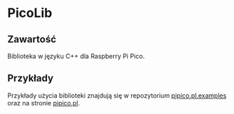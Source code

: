 # PicoLib

## Zawartość

Biblioteka w języku C++ dla Raspberry Pi Pico.

## Przykłady

Przykłady użycia biblioteki znajdują się w repozytorium [pipico.pl.examples](https://github.com/tjedrzejczak/pipico.pl.examples) oraz na stronie [pipico.pl](https://pipico.pl/PicoLib).
